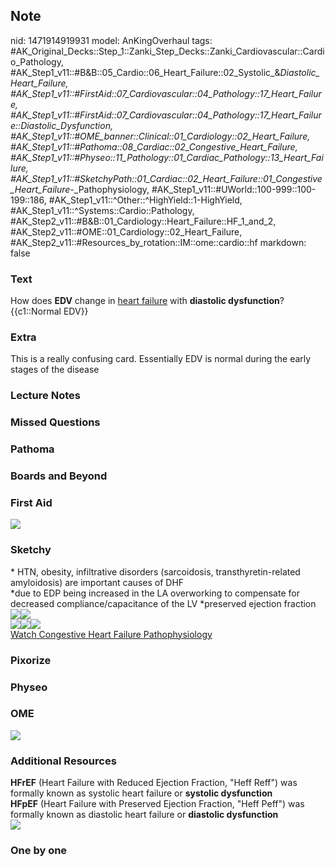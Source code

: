 ## Note
nid: 1471914919931
model: AnKingOverhaul
tags: #AK_Original_Decks::Step_1::Zanki_Step_Decks::Zanki_Cardiovascular::Cardio_Pathology, #AK_Step1_v11::#B&B::05_Cardio::06_Heart_Failure::02_Systolic_&_Diastolic_Heart_Failure, #AK_Step1_v11::#FirstAid::07_Cardiovascular::04_Pathology::17_Heart_Failure, #AK_Step1_v11::#FirstAid::07_Cardiovascular::04_Pathology::17_Heart_Failure::Diastolic_Dysfunction, #AK_Step1_v11::#OME_banner::Clinical::01_Cardiology::02_Heart_Failure, #AK_Step1_v11::#Pathoma::08_Cardiac::02_Congestive_Heart_Failure, #AK_Step1_v11::#Physeo::11_Pathology::01_Cardiac_Pathology::13_Heart_Failure, #AK_Step1_v11::#SketchyPath::01_Cardiac::02_Heart_Failure::01_Congestive_Heart_Failure_-_Pathophysiology, #AK_Step1_v11::#UWorld::100-999::100-199::186, #AK_Step1_v11::^Other::^HighYield::1-HighYield, #AK_Step1_v11::^Systems::Cardio::Pathology, #AK_Step2_v11::#B&B::01_Cardiology::Heart_Failure::HF_1_and_2, #AK_Step2_v11::#OME::01_Cardiology::02_Heart_Failure, #AK_Step2_v11::#Resources_by_rotation::IM::ome::cardio::hf
markdown: false

### Text
<div>
  <div>
    <div>
      How does <b>EDV</b> change in <u>heart failure</u> with
      <b>diastolic dysfunction</b>?
    </div>
    <div>
      {{c1::Normal EDV}}
    </div>
  </div>
</div>

### Extra
This is a really confusing card. Essentially EDV is normal during the early stages of the disease

### Lecture Notes


### Missed Questions


### Pathoma


### Boards and Beyond


### First Aid
<img src="tmpQ4Z7Tp.png">

### Sketchy
<div>
  * HTN, obesity, infiltrative disorders (sarcoidosis,
  transthyretin-related amyloidosis) are important causes of DHF
</div>
<div>
  *due to EDP being increased in the LA overworking to compensate
  for decreased compliance/capacitance of the LV *preserved
  ejection fraction
</div>
<div><img src=
"clip_image001-e23b9b753a8b73664fc5de9e240cb566c1820d0c.jpg"><img src="clip_image002-2bf90de203a11346502f938285ebeeaedf933164.jpg"></div>
<div><img src=
"clip_image003-9a1695fb79f4bafe52c6293f50dab5e76c0111cb.jpg"><img src="clip_image004-772b9e248bac35970c4f7f32af007de85be08de3.jpg"><img src="clip_image005-88ed6421b4b8e02d67b6c7aa8f3ec086974ba2d8.jpg"></div><a href="https://dashboard.sketchy.com/study/medical/courses/medical-pathophysiology/units/medical-pathophysiology-cardiac/videos/medical-pathophysiology-cardiac-heart-failure-congestive-heart-failure-pathophysiology?utm_source=anki&utm_medium=partnership&utm_campaign=february_update&utm_content=medical">Watch
Congestive Heart Failure Pathophysiology</a>

### Pixorize


### Physeo


### OME
<div class="ome-widget">
  <a href=
  "https://onlinemeded.org/spa/cardiology/heart-failure/acquire?ref=anki">
  <img src="_OME_AnkiFlashcards_Lesson_4.png"></a>
</div>

### Additional Resources
<div>
  <b>HFrEF</b> (Heart Failure with Reduced Ejection Fraction, "Heff
  Reff") was formally known as systolic heart failure or
  <b>systolic dysfunction</b>
</div>
<div>
  <b>HFpEF</b> (Heart Failure with Preserved Ejection Fraction,
  "Heff Peff") was formally known as diastolic heart failure or
  <b>diastolic dysfunction</b>
</div>
<div>
  <div><img src="paste-317818989970282.jpg"></div>
</div>

### One by one

